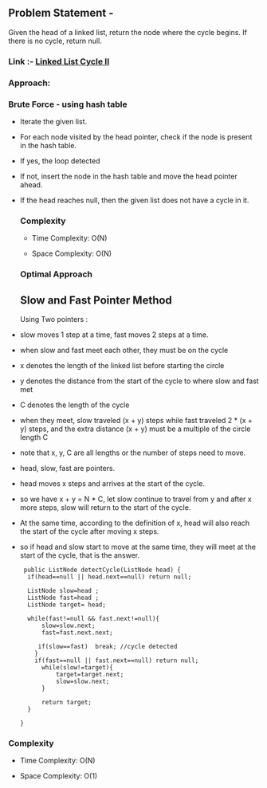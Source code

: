 
## Problem Statement - 
 Given the head of a linked list, return the node where the cycle begins. If there is no cycle, return null.
### Link :- [Linked List Cycle II](https://leetcode.com/problems/linked-list-cycle-ii/)




### Approach: 

### Brute Force - using hash table
- Iterate the given list.
- For each node visited by the head pointer, check if the node is present in the hash table.
- If yes, the loop detected
- If not, insert the node in the hash table and move the head pointer ahead.
- If the head reaches null, then the given list does not have a cycle in it.
  ### Complexity
  - Time Complexity: O(N)

  - Space Complexity: O(N)

  ### Optimal Approach  

  ## Slow and Fast Pointer Method
  Using Two pointers : 

- slow moves 1 step at a time, fast moves 2 steps at a time.
- when slow and fast meet each other, they must be on the cycle
- x denotes the length of the linked list before starting the circle
- y denotes the distance from the start of the cycle to where slow and fast met
- C denotes the length of the cycle
- when they meet, slow traveled (x + y) steps while fast traveled 2 * (x + y) steps, and the extra distance (x + y) must be a multiple of the circle length C
- note that x, y, C are all lengths or the number of steps need to move.
- head, slow, fast are pointers.
- head moves x steps and arrives at the start of the cycle.
- so we have x + y = N * C, let slow continue to travel from y and after x more steps, slow will return to the start of the cycle.
- At the same time, according to the definition of x, head will also reach the start of the cycle after moving x steps.
- so if head and slow start to move at the same time, they will meet at the start of the cycle, that is the answer.

       public ListNode detectCycle(ListNode head) {
        if(head==null || head.next==null) return null;
        
        ListNode slow=head ;
        ListNode fast=head ;
        ListNode target= head;
        
        while(fast!=null && fast.next!=null){
            slow=slow.next;
            fast=fast.next.next;
             
           if(slow==fast)  break; //cycle detected
          }
          if(fast==null || fast.next==null) return null;
            while(slow!=target){
                target=target.next;
                slow=slow.next;
            } 
        
            return target;
        }
       
      }
    

 ### Complexity
  - Time Complexity: O(N)

 - Space Complexity: O(1)